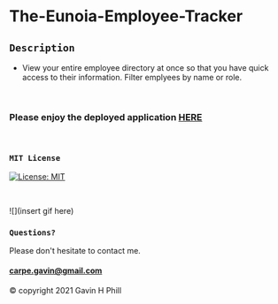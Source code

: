 # The-Eunoia-Employee-Tracker

## `Description`

* View your entire employee directory at once so that you have quick access to their information. Filter emplyees by name or role.

<br>

### Please enjoy the deployed application [HERE]()
<br>

### `MIT License`
[![License: MIT](https://img.shields.io/badge/License-MIT-yellow.svg)](https://opensource.org/licenses/MIT)

<br>

![](insert gif here)


### `Questions?`
Please don't hesitate to contact me.

#### carpe.gavin@gmail.com

© copyright 2021 Gavin H Phill
